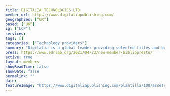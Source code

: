 ```yaml
---
title: DIGITALIA TECHNOLOGIES LTD
member_url: https://www.digitaliapublishing.com/
geographies: [“UK”]
based: [“UK”]
ig: ["LCP"] 
services: 
tags: []
categories: ["Technology providers"]
summary: "Digitalia is a global leader providing selected titles and bringing to Libraries, academics and students qualitative content driven by information technology and the best practices in content management."
press: https://www.edrlab.org/2021/04/23/new-member-bibliopresto/
active: true
layout: members
showReadTime: false
showDate: false
permalink: ""
date: 
featureImage: "https://www.digitaliapublishing.com/plantilla/100/assets/images/logo.png"
---
```


